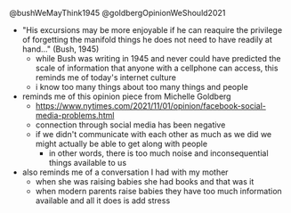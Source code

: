 @bushWeMayThink1945
@goldbergOpinionWeShould2021

- "His excursions may be more enjoyable if he can reaquire the privilege of forgetting the manifold things he does not need to have readily at hand..." (Bush, 1945)
	- while Bush was writing in 1945 and never could have predicted the scale of information that anyone with a cellphone can access, this reminds me of today's internet culture
	- i know too many things about too many things and people
- reminds me of this opinion piece from Michelle Goldberg
	- https://www.nytimes.com/2021/11/01/opinion/facebook-social-media-problems.html
	- connection through social media has been negative
	- if we didn't communicate with each other as much as we did we might actually be able to get along with people
		- in other words, there is too much noise and inconsequential things available to us
- also reminds me of a conversation I had with my mother
	- when she was raising babies she had books and that was it
	- when modern parents raise babies they have too much information available and all it does is add stress